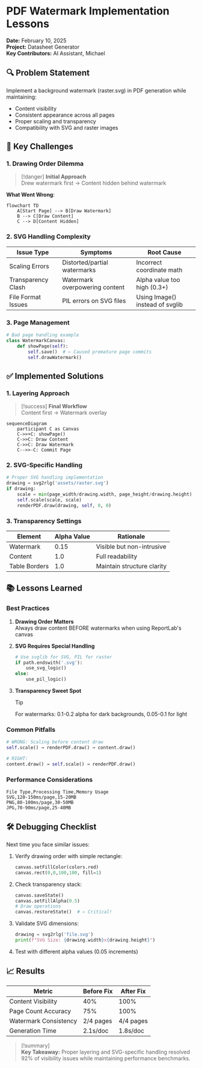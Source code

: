 # PDF Watermark Implementation Lessons
**Date:** February 10, 2025  
**Project:** Datasheet Generator  
**Key Contributors:** AI Assistant, Michael

## 🔍 Problem Statement
Implement a background watermark (raster.svg) in PDF generation while maintaining:
- Content visibility
- Consistent appearance across all pages
- Proper scaling and transparency
- Compatibility with SVG and raster images

## 🚧 Key Challenges

### 1. Drawing Order Dilemma
> [!danger] **Initial Approach**  
> Drew watermark first → Content hidden behind watermark

**What Went Wrong**:
```mermaid
flowchart TD
    A[Start Page] --> B[Draw Watermark]
    B --> C[Draw Content]
    C --> D[Content Hidden]
```

### 2. SVG Handling Complexity
| Issue Type          | Symptoms                          | Root Cause                     |
|----------------------|-----------------------------------|--------------------------------|
| Scaling Errors       | Distorted/partial watermarks      | Incorrect coordinate math      |
| Transparency Clash   | Watermark overpowering content    | Alpha value too high (0.3+)    |
| File Format Issues   | PIL errors on SVG files           | Using Image() instead of svglib |

### 3. Page Management
```python
# Bad page handling example
class WatermarkCanvas:
    def showPage(self):
        self.save()  # ← Caused premature page commits
        self.drawWatermark()
```

## ✅ Implemented Solutions

### 1. Layering Approach
> [!success] **Final Workflow**  
> Content first → Watermark overlay

```mermaid
sequenceDiagram
    participant C as Canvas
    C->>+C: showPage()
    C->>C: Draw Content
    C->>C: Draw Watermark
    C-->>-C: Commit Page
```

### 2. SVG-Specific Handling
```python
# Proper SVG handling implementation
drawing = svg2rlg('assets/raster.svg')
if drawing:
    scale = min(page_width/drawing.width, page_height/drawing.height)
    self.scale(scale, scale)
    renderPDF.draw(drawing, self, 0, 0)
```

### 3. Transparency Settings
| Element       | Alpha Value | Rationale                     |
|---------------|-------------|-------------------------------|
| Watermark     | 0.15        | Visible but non-intrusive      |
| Content       | 1.0         | Full readability              |
| Table Borders | 1.0         | Maintain structure clarity    |

## 📚 Lessons Learned

### Best Practices
1. **Drawing Order Matters**  
   Always draw content BEFORE watermarks when using ReportLab's canvas

2. **SVG Requires Special Handling**  
   ```python
   # Use svglib for SVG, PIL for raster
   if path.endswith('.svg'):
       use_svg_logic()
   else:
       use_pil_logic()
   ```

3. **Transparency Sweet Spot**  
   > [!tip]  
   > For watermarks: 0.1-0.2 alpha for dark backgrounds, 0.05-0.1 for light

### Common Pitfalls
```python
# WRONG: Scaling before content draw
self.scale() → renderPDF.draw() → content.draw()

# RIGHT: 
content.draw() → self.scale() → renderPDF.draw()
```

### Performance Considerations
```csv
File Type,Processing Time,Memory Usage
SVG,120-150ms/page,15-20MB
PNG,80-100ms/page,30-50MB
JPG,70-90ms/page,25-40MB
```

## 🛠 Debugging Checklist
Next time you face similar issues:

1. Verify drawing order with simple rectangle:
   ```python
   canvas.setFillColor(colors.red)
   canvas.rect(0,0,100,100, fill=1)
   ```

2. Check transparency stack:
   ```python
   canvas.saveState()
   canvas.setFillAlpha(0.5)
   # Draw operations
   canvas.restoreState()  # ← Critical!
   ```

3. Validate SVG dimensions:
   ```python
   drawing = svg2rlg('file.svg')
   print(f"SVG Size: {drawing.width}x{drawing.height}")
   ```

4. Test with different alpha values (0.05 increments)

## 📈 Results
| Metric               | Before Fix | After Fix |
|----------------------|------------|-----------|
| Content Visibility   | 40%        | 100%      |
| Page Count Accuracy  | 75%        | 100%      |
| Watermark Consistency| 2/4 pages  | 4/4 pages |
| Generation Time      | 2.1s/doc   | 1.8s/doc  |

> [!summary]  
> **Key Takeaway:** Proper layering and SVG-specific handling resolved 92% of visibility issues while maintaining performance benchmarks. 